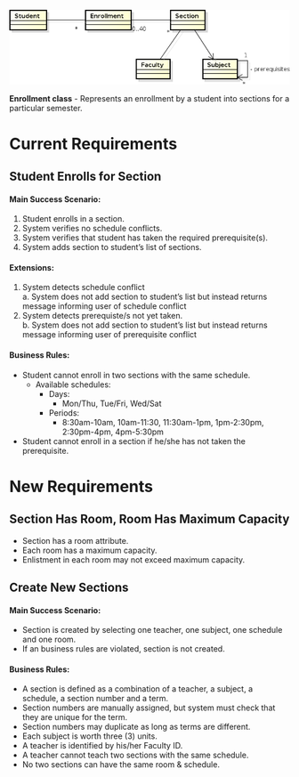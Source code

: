 ![](class_diagram.png)

**Enrollment class** - Represents an enrollment by a student into sections for a particular semester.

# Current Requirements

## Student Enrolls for Section

#### Main Success Scenario:  

 1. Student enrolls in a section.  
 2. System verifies no schedule conflicts.    
 3. System verifies that student has taken the required prerequisite(s).  
 4. System adds section to student’s list of sections.   

#### Extensions:

 1. System detects schedule conflict  
  a. System does not add section to student’s list but instead returns message informing user of schedule conflict
 2. System detects prerequiste/s not yet taken.  
  b. System does not add section to student’s list but instead returns message informing user of prerequisite conflict

#### Business Rules:
* Student cannot enroll in two sections with the same schedule.
 	- Available schedules:
 		- Days:
 			- Mon/Thu, Tue/Fri, Wed/Sat
 		- Periods:
 			- 8:30am-10am, 10am-11:30, 11:30am-1pm, 1pm-2:30pm, 2:30pm-4pm, 4pm-5:30pm	 
* Student cannot enroll in a section if he/she has not taken the prerequisite.
 
# New Requirements

## Section Has Room, Room Has Maximum Capacity

* Section has a room attribute.
* Each room has a maximum capacity.
* Enlistment in each room may not exceed maximum capacity. 

## Create New Sections

#### Main Success Scenario:
* Section is created by selecting one teacher, one subject, one schedule and one room.
* If an business rules are violated, section is not created.

#### Business Rules:
 * A section is defined as a combination of a teacher, a subject, a schedule, a section number and a term.
 * Section numbers are manually assigned, but system must check that they are unique for the term.
 * Section numbers may duplicate as long as terms are different.
 * Each subject is worth three (3) units.
 * A teacher is identified by his/her Faculty ID.
 * A teacher cannot teach two sections with the same schedule.
 * No two sections can have the same room & schedule.

